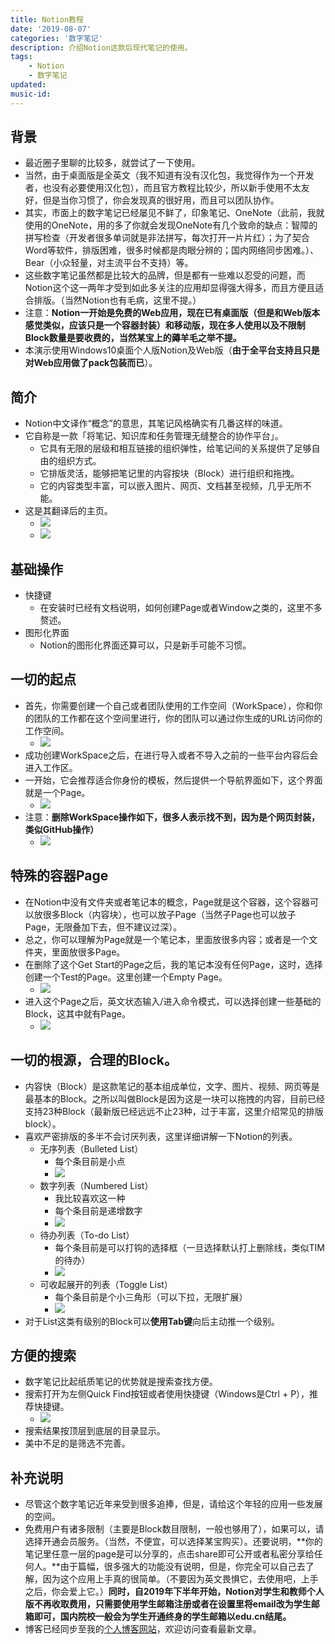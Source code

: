 ```yaml
---
title: Notion教程
date: '2019-08-07'
categories: '数字笔记'
description: 介绍Notion这款后现代笔记的使用。
tags: 
    - Notion
    - 数字笔记
updated: 
music-id: 
---
```

## 背景
- 最近圈子里聊的比较多，就尝试了一下使用。
- 当然，由于桌面版是全英文（我不知道有没有汉化包，我觉得作为一个开发者，也没有必要使用汉化包），而且官方教程比较少，所以新手使用不太友好，但是当你习惯了，你会发现真的很好用，而且可以团队协作。
- 其实，市面上的数字笔记已经屡见不鲜了，印象笔记、OneNote（此前，我就使用的OneNote，用的多了你就会发现OneNote有几个致命的缺点：智障的拼写检查（开发者很多单词就是非法拼写，每次打开一片片红）；为了契合Word等软件，排版困难，很多时候都是肉眼分辨的；国内网络同步困难。）、Bear（小众轻量，对主流平台不支持）等。
- 这些数字笔记虽然都是比较大的品牌，但是都有一些难以忍受的问题，而Notion这个这一两年才受到如此多关注的应用却显得强大得多，而且方便且适合排版。（当然Notion也有毛病，这里不提。）
- 注意：**Notion一开始是免费的Web应用，现在已有桌面版（但是和Web版本感觉类似，应该只是一个容器封装）和移动版，现在多人使用以及不限制Block数量是要收费的，当然某宝上的薅羊毛之举不提。**
- 本演示使用Windows10桌面个人版Notion及Web版（**由于全平台支持且只是对Web应用做了pack包装而已**）。


## 简介
- Notion中文译作“概念”的意思，其笔记风格确实有几番这样的味道。
- 它自称是一款「将笔记、知识库和任务管理无缝整合的协作平台」。
	- 它具有无限的层级和相互链接的组织弹性，给笔记间的关系提供了足够自由的组织方式。
	- 它排版灵活，能够把笔记里的内容按块（Block）进行组织和拖拽。
	- 它的内容类型丰富，可以嵌入图片、网页、文档甚至视频，几乎无所不能。
- 这是其翻译后的主页。
  - ![](/asset/2019-08-07/index1.png)
  - ![](/asset/2019-08-07/index2.png)


## 基础操作
- 快捷键
	- 在安装时已经有文档说明，如何创建Page或者Window之类的，这里不多赘述。
- 图形化界面
	- Notion的图形化界面还算可以，只是新手可能不习惯。


## 一切的起点
- 首先，你需要创建一个自己或者团队使用的工作空间（WorkSpace），你和你的团队的工作都在这个空间里进行，你的团队可以通过你生成的URL访问你的工作空间。
  - ![](/asset/2019-08-07/workspace.png)
- 成功创建WorkSpace之后，在进行导入或者不导入之前的一些平台内容后会进入工作区。
- 一开始，它会推荐适合你身份的模板，然后提供一个导航界面如下，这个界面就是一个Page。
	- ![](/asset/2019-08-07/start.png)
- 注意：**删除WorkSpace操作如下，很多人表示找不到，因为是个网页封装，类似GitHub操作）**
	- ![](/asset/2019-08-07/delete.png)


## 特殊的容器Page
- 在Notion中没有文件夹或者笔记本的概念，Page就是这个容器，这个容器可以放很多Block（内容块），也可以放子Page（当然子Page也可以放子Page，无限叠加下去，但不建议过深）。
- 总之，你可以理解为Page就是一个笔记本，里面放很多内容；或者是一个文件夹，里面放很多Page。
- 在删除了这个Get Start的Page之后，我的笔记本没有任何Page，这时，选择创建一个Test的Page。这里创建一个Empty Page。
	- ![](/asset/2019-08-07/page.png)
- 进入这个Page之后，英文状态输入/进入命令模式，可以选择创建一些基础的Block，这其中就有Page。
	- ![](/asset/2019-08-07/block.png)


## 一切的根源，合理的Block。
- 内容快（Block）是这款笔记的基本组成单位，文字、图片、视频、网页等是最基本的Block。之所以叫做Block是因为这是一块可以拖拽的内容，目前已经支持23种Block（最新版已经远远不止23种，过于丰富，这里介绍常见的排版block）。
- 喜欢严密排版的多半不会讨厌列表，这里详细讲解一下Notion的列表。
	- 无序列表（Bulleted List）
		- 每个条目前是小点
		- ![](/asset/2019-08-07/blist.png)
	- 数字列表（Numbered List）
		- 我比较喜欢这一种
		- 每个条目前是递增数字
		- ![](/asset/2019-08-07/nlist.png)
	- 待办列表（To-do List）
		- 每个条目前是可以打钩的选择框（一旦选择默认打上删除线，类似TIM的待办）
		- ![](/asset/2019-08-07/tlist.png)
	- 可收起展开的列表（Toggle List）
		- 每个条目前是个小三角形（可以下拉，无限扩展）
		- ![](/asset/2019-08-07/tolist.png)
- 对于List这类有级别的Block可以**使用Tab键**向后主动推一个级别。


## 方便的搜索
- 数字笔记比起纸质笔记的优势就是搜索查找方便。
- 搜索打开为左侧Quick Find按钮或者使用快捷键（Windows是Ctrl + P），推荐快捷键。
	- ![](/asset/2019-08-07/search.png)
- 搜索结果按顶层到底层的目录显示。
- 美中不足的是筛选不完善。


## 补充说明
- 尽管这个数字笔记近年来受到很多追捧，但是，请给这个年轻的应用一些发展的空间。
- 免费用户有诸多限制（主要是Block数目限制，一般也够用了），如果可以，请选择开通会员服务。（当然，不便宜，可以选择某宝购买）。还要说明，**你的笔记里任意一层的page是可以分享的，点击share即可公开或者私密分享给任何人。**由于篇幅，很多强大的功能没有说明，但是，你完全可以自己去了解，因为这个应用上手真的很简单。（不要因为英文畏惧它，去使用吧，上手之后，你会爱上它。）**同时，自2019年下半年开始，Notion对学生和教师个人版不再收取费用，只需要使用学生邮箱注册或者在设置里将email改为学生邮箱即可，国内院校一般会为学生开通终身的学生邮箱以edu.cn结尾。**
- 博客已经同步至我的[个人博客网站](https://luanshiyinyang.github.io)，欢迎访问查看最新文章。

